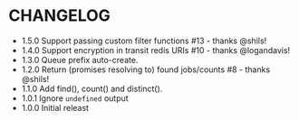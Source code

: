 CHANGELOG
=========
* 1.5.0 Support passing custom filter functions #13 - thanks @shils!
* 1.4.0 Support encryption in transit redis URIs #10 - thanks @logandavis!
* 1.3.0 Queue prefix auto-create.
* 1.2.0 Return (promises resolving to) found jobs/counts #8 - thanks @shils!
* 1.1.0 Add find(), count() and distinct().
* 1.0.1 Ignore `undefined` output
* 1.0.0 Initial releast